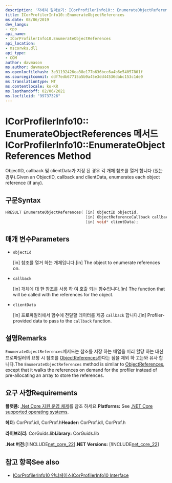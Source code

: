 ```yaml
---
description: '자세히 알아보기: ICorProfilerInfo10:: EnumerateObjectReferences 메서드'
title: ICorProfilerInfo10::EnumerateObjectReferences
ms.date: 08/06/2019
dev_langs:
- cpp
api_name:
- ICorProfilerInfo10.EnumerateObjectReferences
api_location:
- mscorwks.dll
api_type:
- COM
author: davmason
ms.author: davmason
ms.openlocfilehash: 3e31192426ea38e177b636bcc6a4b6e54057801f
ms.sourcegitcommit: ddf7edb67715a5b9a45e3dd44536dabc153c1de0
ms.translationtype: MT
ms.contentlocale: ko-KR
ms.lasthandoff: 02/06/2021
ms.locfileid: "99737326"
---
```

# <a name="icorprofilerinfo10enumerateobjectreferences-method"></a><span data-ttu-id="f0811-103">ICorProfilerInfo10:: EnumerateObjectReferences 메서드</span><span class="sxs-lookup"><span data-stu-id="f0811-103">ICorProfilerInfo10::EnumerateObjectReferences Method</span></span>

<span data-ttu-id="f0811-104">ObjectID, callback 및 clientData가 지정 된 경우 각 개체 참조를 열거 합니다 (있는 경우).</span><span class="sxs-lookup"><span data-stu-id="f0811-104">Given an ObjectID, callback and clientData, enumerates each object reference (if any).</span></span>

## <a name="syntax"></a><span data-ttu-id="f0811-105">구문</span><span class="sxs-lookup"><span data-stu-id="f0811-105">Syntax</span></span>

```cpp
HRESULT EnumerateObjectReferences( [in] ObjectID objectId,
                                   [in] ObjectReferenceCallback callback,
                                   [in] void* clientData);
```

## <a name="parameters"></a><span data-ttu-id="f0811-106">매개 변수</span><span class="sxs-lookup"><span data-stu-id="f0811-106">Parameters</span></span>

- `objectId`

  <span data-ttu-id="f0811-107">\[in] 참조를 열거 하는 개체입니다.</span><span class="sxs-lookup"><span data-stu-id="f0811-107">\[in] The object to enumerate references on.</span></span>

- `callback`

  <span data-ttu-id="f0811-108">\[in] 개체에 대 한 참조를 사용 하 여 호출 되는 함수입니다.</span><span class="sxs-lookup"><span data-stu-id="f0811-108">\[in] The function that will be called with the references for the object.</span></span>

- `clientData`

  <span data-ttu-id="f0811-109">\[in] 프로파일러에서 함수에 전달할 데이터를 제공 `callback` 합니다.</span><span class="sxs-lookup"><span data-stu-id="f0811-109">\[in] Profiler-provided data to pass to the `callback` function.</span></span>

## <a name="remarks"></a><span data-ttu-id="f0811-110">설명</span><span class="sxs-lookup"><span data-stu-id="f0811-110">Remarks</span></span>

<span data-ttu-id="f0811-111">`EnumerateObjectReferences`메서드는 참조를 저장 하는 배열을 미리 할당 하는 대신 프로파일러의 요청 시 참조를 [ObjectReferences](icorprofilercallback-objectreferences-method.md)한다는 점을 제외 하 고는와 유사 합니다.</span><span class="sxs-lookup"><span data-stu-id="f0811-111">The `EnumerateObjectReferences` method is similar to [ObjectReferences](icorprofilercallback-objectreferences-method.md), except that it walks the references on demand for the profiler instead of pre-allocating an array to store the references.</span></span>

## <a name="requirements"></a><span data-ttu-id="f0811-112">요구 사항</span><span class="sxs-lookup"><span data-stu-id="f0811-112">Requirements</span></span>

<span data-ttu-id="f0811-113">**플랫폼:** [.Net Core 지원 운영 체제](../../../core/install/windows.md?pivots=os-windows)를 참조 하세요.</span><span class="sxs-lookup"><span data-stu-id="f0811-113">**Platforms:** See [.NET Core supported operating systems](../../../core/install/windows.md?pivots=os-windows).</span></span>

<span data-ttu-id="f0811-114">**헤더:** CorProf.idl, CorProf.h</span><span class="sxs-lookup"><span data-stu-id="f0811-114">**Header:** CorProf.idl, CorProf.h</span></span>

<span data-ttu-id="f0811-115">**라이브러리:** CorGuids.lib</span><span class="sxs-lookup"><span data-stu-id="f0811-115">**Library:** CorGuids.lib</span></span>

<span data-ttu-id="f0811-116">**.Net 버전:**[!INCLUDE[net_core_22](../../../../includes/net-core-30-md.md)]</span><span class="sxs-lookup"><span data-stu-id="f0811-116">**.NET Versions:** [!INCLUDE[net_core_22](../../../../includes/net-core-30-md.md)]</span></span>

## <a name="see-also"></a><span data-ttu-id="f0811-117">참고 항목</span><span class="sxs-lookup"><span data-stu-id="f0811-117">See also</span></span>

- [<span data-ttu-id="f0811-118">ICorProfilerInfo10 인터페이스</span><span class="sxs-lookup"><span data-stu-id="f0811-118">ICorProfilerInfo10 Interface</span></span>](icorprofilerinfo10-interface.md)
